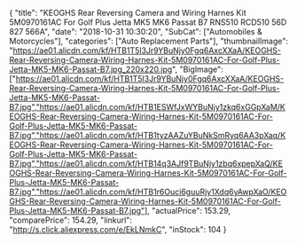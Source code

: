 {
	"title": "KEOGHS Rear Reversing Camera and Wiring Harnes Kit 5M0970161AC For Golf Plus Jetta MK5 MK6 Passat B7 RNS510 RCD510 56D 827 566A",
	"date": "2018-10-31 10:30:20",
	"SubCat": ["Automobiles & Motorcycles"],
	"categories": ["Auto Replacement Parts"],
	"thumbnailImage": "https://ae01.alicdn.com/kf/HTB1T5l3Jr9YBuNjy0Fgq6AxcXXaA/KEOGHS-Rear-Reversing-Camera-Wiring-Harnes-Kit-5M0970161AC-For-Golf-Plus-Jetta-MK5-MK6-Passat-B7.jpg_220x220.jpg",
	"BigImage": ["https://ae01.alicdn.com/kf/HTB1T5l3Jr9YBuNjy0Fgq6AxcXXaA/KEOGHS-Rear-Reversing-Camera-Wiring-Harnes-Kit-5M0970161AC-For-Golf-Plus-Jetta-MK5-MK6-Passat-B7.jpg","https://ae01.alicdn.com/kf/HTB1ESWfJxWYBuNjy1zkq6xGGpXaM/KEOGHS-Rear-Reversing-Camera-Wiring-Harnes-Kit-5M0970161AC-For-Golf-Plus-Jetta-MK5-MK6-Passat-B7.jpg","https://ae01.alicdn.com/kf/HTB1tyzAAZuYBuNkSmRyq6AA3pXaq/KEOGHS-Rear-Reversing-Camera-Wiring-Harnes-Kit-5M0970161AC-For-Golf-Plus-Jetta-MK5-MK6-Passat-B7.jpg","https://ae01.alicdn.com/kf/HTB14q3AJf9TBuNjy1zbq6xpepXaQ/KEOGHS-Rear-Reversing-Camera-Wiring-Harnes-Kit-5M0970161AC-For-Golf-Plus-Jetta-MK5-MK6-Passat-B7.jpg","https://ae01.alicdn.com/kf/HTB1r6Ouci6guuRjy1Xdq6yAwpXaO/KEOGHS-Rear-Reversing-Camera-Wiring-Harnes-Kit-5M0970161AC-For-Golf-Plus-Jetta-MK5-MK6-Passat-B7.jpg"],
	"actualPrice": 153.29,
	"comparePrice": 154.29,
	"linkurl": "http://s.click.aliexpress.com/e/EkLNmkC",
	"inStock": 104
}
